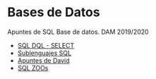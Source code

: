 # Bases de Datos
Apuntes de SQL Base de datos. DAM 2019/2020
- [SQL DQL - SELECT](https://github.com/DipasDam107/Bases/blob/master/SQL.md)
- [Sublenguajes SQL](https://github.com/DipasDam107/Bases/blob/master/SQL2.md)
- [Apuntes de David](https://github.com/davidgchaves/first-steps-with-git-and-github-wirtz-asir1-and-dam1)
- [SQL ZOOs](https://sqlzoo.net/)
